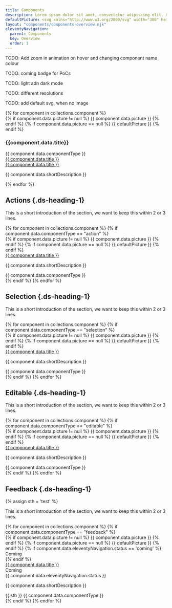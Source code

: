 ```yaml
---
title: Components
description: Lorem ipsum dolor sit amet, consectetur adipiscing elit. Ut et massa mi. Aliquam in hendrerit urna.
defaultPicture: <svg xmlns="http://www.w3.org/2000/svg" width="300" height="200" fill="none"><path stroke="#BCBCBC" d="M145.806 113.006c.728-2.797 1.936-5.399 3.21-7.974.039-.081.067-.165.099-.248.189-.236.382-.468.566-.706 1.514-1.958 2.884-4.02 4.204-6.1057 1.384-2.1851 2.991-4.1971 4.516-6.2725 1.112-1.5119 2.397-2.8937 3.567-4.3645 2.398-3.0158 4.896-5.9454 7.589-8.7008.836-.8552 1.568-1.808 2.513-2.5641 1.099-.8793 2.203-1.7656 3.104-2.8642.048-.0571.106-.1113.168-.1523.584-.3851.594-.4407.148-.9874.55-.0092.758-.5093 1.099-.7975 1.826-1.5478 3.404-3.3529 5.149-4.9844 2.23-2.0844 4.53-4.088 6.963-5.94 2.491-1.8927 4.798-4.002 7.153-6.0581 1.946-1.6982 3.874-3.4157 6.022-4.8715 2.304-1.5607 4.338-3.4799 6.618-5.0748 1.897-1.3267 3.811-2.6207 5.813-3.7929 1.188-.6958 2.371-1.4081 3.578-2.0662 2.005-1.0937 4.095-2.0171 6.29-2.6757 1.098-.3292 2.172-.7963 3.295-.9745 1.164-.1866 2.406-.3261 3.465.5098.149.1176.275.2344.349.4053.325.739.509 1.5138.58 2.3167.035.3898.106.7781.138 1.168.151 1.8646-.225 3.6605-.682 5.4547-.531 2.0865-1.514 3.9893-2.367 5.9419-.848 1.9407-1.969 3.7505-2.951 5.6265-1.958 3.7433-4.205 7.3213-6.211 11.0349-.54 1.0002-1.201 1.9184-1.825 2.8652-.722 1.0979-1.363 2.2494-2.087 3.3474-.932 1.4125-1.874 2.8237-2.742 4.2704-1.209 2.0106-2.436 4.007-3.812 5.9042-1.154 1.5921-2.152 3.2882-3.311 4.8739-1.265 1.7321-2.559 3.4437-3.851 5.1568-.528.6988-1.087 1.3738-1.629 2.0647-.052.0674-.07.1617-.105.2434-.408-.1153-.739.0069-1.008.3206-.286.3327-.575.6656-.855 1.0014-1.401 1.6742-2.785 3.3643-4.204 5.0213-.79.921-1.437 1.953-2.259 2.849-.768.838-1.524 1.688-2.244 2.568-1.429 1.749-2.835 3.51-4.467 5.085-1.745 1.684-3.345 3.51-5.043 5.243-1.874 1.916-4.086 3.414-6.074 5.186-.808.721-1.696 1.369-2.527 2.073-.226.192-.451.407-.459.745-.604.123-1.007.593-1.517.88-1.569.887-3.067 1.898-4.713 2.639-.47.212-.98.416-1.518.171-.185-.487-.185-1.009-.286-1.513-.283-1.401-.902-2.698-1.259-4.076-.111-.427-.29-.826-.473-1.226-.591-1.283-1.28-2.507-2.077-3.675-1.03-1.509-2.339-2.733-3.953-3.552-3.039-1.546-6.246-2.571-9.684-2.747l-.003-.002Z"/><path stroke="#BCBCBC" d="M155.489 115.753c-3.039-1.547-6.246-2.571-9.684-2.747l-.003-.003c-.361.008-.722.012-1.084.018-.396.007-.792.016-1.188.036-4.01.214-7.84 1.185-11.501 2.816-1.831.816-3.61 1.74-5.114 3.101-1.245 1.124-2.229 2.481-3.242 3.803-1.67 2.185-2.607 4.739-3.53 7.293-.101.281-.182.569-.263.856-.141.499-.282.998-.526 1.46l.002.004c-.214.321-.34.677-.434 1.046-.274 1.069-.286 2.19-.661 3.242-.155.436-.26.889-.365 1.342l-.218.942c-.443 1.91-.886 3.825-1.63 5.636-1.504 3.663-3.742 6.851-6.593 9.609-.516.499-1.019 1.009-1.522 1.52-.955.969-1.911 1.938-2.946 2.823-.2.171-.322.395-.063.616.208.179.412.362.629.531.139.11.284.213.438.307 3.718 2.244 7.739 3.55 12.049 4.077 3.262.4 6.518.607 9.799.412.824-.048 1.645-.115 2.465-.197.566-.057 1.132-.122 1.697-.193.319-.039.637-.078.956-.116.974-.117 1.949-.234 2.916-.397 3.243-.547 6.315-1.685 9.382-2.822l.007-.003c1.987-.735 3.78-1.842 5.578-2.953l.385-.237c1.782-1.098 3.327-2.429 4.661-4.018.623-.741 1.186-1.532 1.787-2.292 1.181-1.493 2.147-3.118 2.953-4.839l-.002-.004c.205-.184.356-.407.49-.642.053-.094.103-.189.152-.285.405-.779.658-1.612.911-2.445.108-.353.215-.707.334-1.057.978-2.87 1.302-5.833 1.264-8.849-.014-1.121-.065-2.239-.238-3.349-.184-.487-.183-1.01-.286-1.513-.16-.79-.426-1.547-.691-2.304-.206-.585-.411-1.171-.568-1.772-.062-.238-.144-.467-.237-.692-.074-.18-.155-.356-.236-.534-.591-1.283-1.28-2.507-2.077-3.675-1.03-1.509-2.339-2.731-3.953-3.552Z" clip-rule="evenodd"/><path fill="#BCBCBC" d="M109.454 154.208c2.139-2.069 3.932-4.38 5.33-6.951-.014.026-.028.053-.043.079.003.218.043.367.135.466.108.117.289.163.566.17 1.825.045 3.61.285 5.35.891 2.311.805 4.497 1.813 6.353 3.447.803.707 1.42 1.563 2.039 2.421l.003.003.129.179c1.158 1.599 2.489 3.03 4.229 4.009 1.163.653 2.381 1.157 3.747 1.233.935.052 1.849.285 2.768.461.133.025.266.052.399.079l.219.044c.61.126 1.222.251 1.847.298.528.04 1.047-.067 1.574-.063.114.001.221.019.328.037l.01.001.111.018.707-.262c-3.068 1.137-6.139 2.275-9.382 2.822-.967.163-1.942.28-2.917.397-.318.039-.637.077-.955.117-.566.071-1.131.135-1.697.192-.82.082-1.642.149-2.465.197-3.281.195-6.538-.012-9.799-.411-4.31-.527-8.331-1.834-12.049-4.078-.154-.094-.299-.197-.439-.306-.158-.125-.31-.256-.461-.387l-.167-.144c-.259-.222-.138-.446.063-.617 1.035-.885 1.991-1.854 2.945-2.823.504-.511 1.007-1.021 1.522-1.519Z"/><path stroke="#BCBCBC" d="M105.925 158.861c-17.0822.56-33.7257-2.8-40.6843-18.471-8.4759-19.092-.0006-50.1274 30.2191-50.1274.4063 0 .793.1914 1.0392 0 1.0938.1914 2.1604-.2601 2.1604-2.0511 0-20.346 13.6186-36.5354 34.8396-39.8171 23.537-3.6395 41.474 8.6729 46.359 19.7262m35.025 7.0586c14.5 6.25 25.357 27.2718 22.535 47.3808-3.565 25.4-23.034 32.243-37.756 33.05-14.521.796-28.976-2.317-43.466-2.325"/></svg>
layout: "components/components-overview.njk"
eleventyNavigation:
  parent: Components
  key: Overview
  order: 1
---
```

<div class="ds-components__content-wrapper">

TODO: Add zoom in animation on hover and changing component name colour

TODO: coming badge for PoCs

TODO: light adn dark mode

TODO: different resolutions

TODO: add default svg, when no image

<div class="components-wrapper">

<section>
{% for component in collections.component %}
  <div class="component-card">
  <div class="component-card__picture">
    {% if component.data.picture != null %}
      {{ component.data.picture }}
    {% endif %}
    {% if component.data.picture == null %}
      {{ defaultPicture }}
    {% endif %}
  </div>
  <h3>{{component.data.title}}</h3>{{ component.data.componentType }}
  <div>
  <a href="{{ component.url | url }}">{{ component.data.title }}</a>
  </div>
<a href="{{ component.url | url }}" class="header-anchor ds-heading-2">
{{ component.data.title }}
</a>
  <p>{{ component.data.shortDescription }}</p>
  </div>
{% endfor %}
</section>

</div>

## Actions {.ds-heading-1}

This is a short introduction of the section, we want to keep this within 2 or 3 lines.

<section class="ds-components__cards">
{% for component in collections.component %}
{% if component.data.componentType == "action" %}
  <div class="component-card">
  <div class="component-card__picture">
    {% if component.data.picture != null %}
      {{ component.data.picture }}
    {% endif %}
    {% if component.data.picture == null %}
      {{ defaultPicture }}
    {% endif %}
  </div>
<a href="{{ component.url | url }}" class="header-anchor ds-heading-2">
{{ component.data.title }}
</a>
  <p>{{ component.data.shortDescription }}</p>
{{ component.data.componentType }}
  </div>
{% endif %}
{% endfor %}
</section>


## Selection {.ds-heading-1}

This is a short introduction of the section, we want to keep this within 2 or 3 lines.

<section class="ds-components__cards">
{% for component in collections.component %}
{% if component.data.componentType == "selection" %}
  <div class="component-card">
  <div class="component-card__picture">
    {% if component.data.picture != null %}
      {{ component.data.picture }}
    {% endif %}
    {% if component.data.picture == null %}
      {{ defaultPicture }}
    {% endif %}
  </div>
<a href="{{ component.url | url }}" class="header-anchor ds-heading-2">
{{ component.data.title }}
</a>
  <p>{{ component.data.shortDescription }}</p>
{{ component.data.componentType }}
  </div>
{% endif %}
{% endfor %}
</section>

## Editable {.ds-heading-1}

This is a short introduction of the section, we want to keep this within 2 or 3 lines.

<section class="ds-components__cards">
{% for component in collections.component %}
{% if component.data.componentType == "editable" %}
  <div class="component-card">
  <div class="component-card__picture">
    {% if component.data.picture != null %}
      {{ component.data.picture }}
    {% endif %}
    {% if component.data.picture == null %}
      {{ defaultPicture }}
    {% endif %}
  </div>
<a href="{{ component.url | url }}" class="header-anchor ds-heading-2">
{{ component.data.title }}
</a>
  <p>{{ component.data.shortDescription }}</p>
{{ component.data.componentType }}
  </div>
{% endif %}
{% endfor %}
</section>

## Feedback {.ds-heading-1}

{% assign sth = 'test' %}

This is a short introduction of the section, we want to keep this within 2 or 3 lines.

<section class="ds-components__cards">
{% for component in collections.component %}
{% if component.data.componentType == "feedback" %}
  <div class="component-card">
  <div class="component-card__picture">
    {% if component.data.picture != null %}
      {{ component.data.picture }}
    {% endif %}
    {% if component.data.picture == null %}
      {{ defaultPicture }}
    {% endif %}
{% if component.data.eleventyNavigation.status == 'coming' %}
<div class="ds-badge">Coming</div>
{% endif %}
  </div>
<a href="{{ component.url | url }}" class="header-anchor ds-heading-2">
{{ component.data.title }}
</a>
<div class="ds-badge">Coming</div> {{ component.data.eleventyNavigation.status }}
  <p>{{ component.data.shortDescription }}</p> {{ sth }}
{{ component.data.componentType }}
  </div>
{% endif %}
{% endfor %}
</section>

</div>